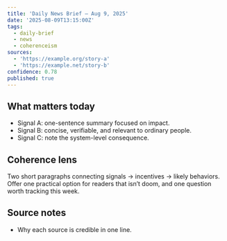 ```yaml
---
title: 'Daily News Brief — Aug 9, 2025'
date: '2025-08-09T13:15:00Z'
tags:
  - daily-brief
  - news
  - coherenceism
sources:
  - 'https://example.org/story-a'
  - 'https://example.net/story-b'
confidence: 0.78
published: true
---
```


## What matters today
- Signal A: one-sentence summary focused on impact.
- Signal B: concise, verifiable, and relevant to ordinary people.
- Signal C: note the system-level consequence.

## Coherence lens
Two short paragraphs connecting signals → incentives → likely behaviors. Offer one practical option for readers that isn’t doom, and one question worth tracking this week.

## Source notes
- Why each source is credible in one line.
